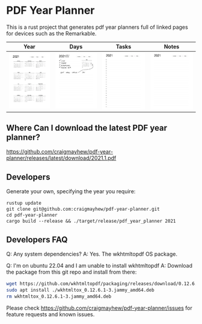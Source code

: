# PDF Year Planner

This is a rust project that generates pdf year planners full of linked pages for devices such as the Remarkable.

Year                     |  Days                   |  Tasks                  |  Notes
-------------------------|-------------------------|-------------------------|-------------------------
<img src="https://github.com/craigmayhew/pdf-year-planner/blob/main/imgs/example_year.svg" width="200" />  |  <img src="https://github.com/craigmayhew/pdf-year-planner/blob/main/imgs/example_day.svg" width="200" />  |  <img src="https://github.com/craigmayhew/pdf-year-planner/blob/main/imgs/example_tasks.svg" width="200" />  |  <img src="https://github.com/craigmayhew/pdf-year-planner/blob/main/imgs/example_notes.svg" width="200" />

## Where Can I download the latest PDF year planner?
https://github.com/craigmayhew/pdf-year-planner/releases/latest/download/2021.1.pdf

## Developers
Generate your own, specifying the year you require:
```
rustup update
git clone git@github.com:craigmayhew/pdf-year-planner.git
cd pdf-year-planner
cargo build --release && ./target/release/pdf_year_planner 2021
```

## Developers FAQ
Q: Any system dependencies?
A: Yes. The wkhtmltopdf OS package.

Q: I'm on ubuntu 22.04 and I am unable to install wkhtmltopdf
A: Download the package from this git repo and install from there:
```sh
wget https://github.com/wkhtmltopdf/packaging/releases/download/0.12.6.1-3/wkhtmltox_0.12.6.1-3.jammy_amd64.deb
sudo apt install ./wkhtmltox_0.12.6.1-3.jammy_amd64.deb
rm wkhtmltox_0.12.6.1-3.jammy_amd64.deb
```

Please check https://github.com/craigmayhew/pdf-year-planner/issues for feature requests and known issues.
